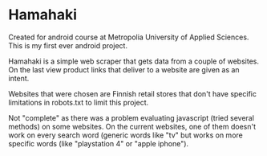 # Hamahaki

Created for android course at Metropolia University of Applied Sciences. This is my first ever android project.

Hamahaki is a simple web scraper that gets data from a couple of websites. On the last view product links that deliver to a website are given as an intent. 

Websites that were chosen are Finnish retail stores that don't have specific limitations in robots.txt to limit this project.

Not "complete" as there was a problem evaluating javascript (tried several methods) on some websites. 
On the current websites, one of them doesn't work on every search word (generic words like "tv" but works on more specific words (like "playstation 4" or "apple iphone").
